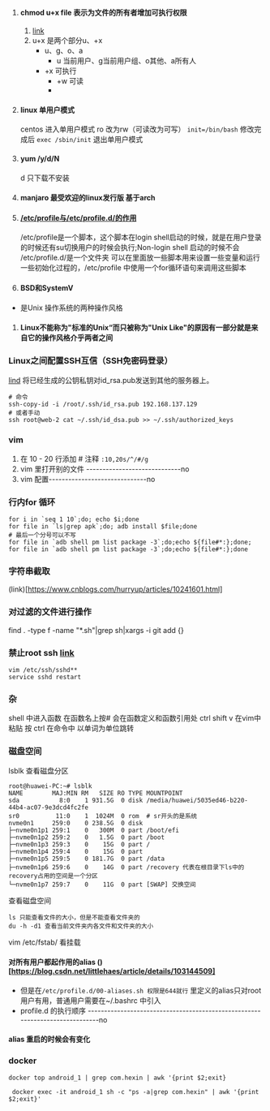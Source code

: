 1. #### chmod u+x file 表示为文件的所有者增加可执行权限
   1. [link](https://www.cnblogs.com/du-jun/p/11550968.html)
   2. u+x 是两个部分u、+x
      - u、g、o、a
        - u 当前用户、g当前用户组、o其他、a所有人
      - +x 可执行
        - +w 可读
        - 
2. #### linux 单用户模式
   centos 进入单用户模式 ro 改为rw（可读改为可写） `init=/bin/bash`
   修改完成后 `exec /sbin/init` 退出单用户模式
3. #### yum /y/d/N 
   d 只下载不安装
4. #### manjaro 最受欢迎的linux发行版 基于arch
5. #### [/etc/profile与/etc/profile.d/的作用](https://www.cnblogs.com/kevin1990/p/8641315.html)
   /etc/profile是一个脚本，这个脚本在login shell启动的时候，就是在用户登录的时候还有su切换用户的时候会执行;Non-login shell 启动的时候不会
   /etc/profile.d/是一个文件夹 可以在里面放一些脚本用来设置一些变量和运行一些初始化过程的，/etc/profile 中使用一个for循环语句来调用这些脚本
6. #### BSD和SystemV
- 是Unix 操作系统的两种操作风格
1. #### Linux不能称为"标准的Unix“而只被称为"Unix Like"的原因有一部分就是来自它的操作风格介乎两者之间


### Linux之间配置SSH互信（SSH免密码登录）
[lind](https://blog.csdn.net/linxc008/article/details/81278446)
将已经生成的公钥私钥对id_rsa.pub发送到其他的服务器上。
```shell
# 命令
ssh-copy-id -i /root/.ssh/id_rsa.pub 192.168.137.129
# 或者手动
ssh root@web-2 cat ~/.ssh/id_dsa.pub >> ~/.ssh/authorized_keys
```

### vim
   1. 在 10 - 20 行添加 # 注释 `:10,20s/^/#/g`
   2. vim 里打开别的文件 -----------------------------no
   3. vim 配置------------------------------no


### 行内for 循环
```shell
for i in `seq 1 10`;do; echo $i;done
for file in `ls|grep apk`;do; adb install $file;done
# 最后一个分号可以不写
for file in `adb shell pm list package -3`;do;echo ${file#*:};done;
for file in `adb shell pm list package -3`;do;echo ${file#*:};done

```

### 字符串截取
(link)[https://www.cnblogs.com/hurryup/articles/10241601.html]
### 对过滤的文件进行操作
find . -type f -name "*.sh"|grep sh|xargs -i git add {}

### 禁止root ssh [link](https://www.cnblogs.com/toughlife/p/5633510.html)
```
vim /etc/ssh/sshd**
service sshd restart
```

### 杂
shell 中进入函数 在函数名上按# 会在函数定义和函数引用处
ctrl shift v 在vim中粘贴
按 ctrl 在命令中 以单词为单位跳转

### 磁盘空间
lsblk 查看磁盘分区
```
root@huawei-PC:~# lsblk
NAME        MAJ:MIN RM   SIZE RO TYPE MOUNTPOINT
sda           8:0    1 931.5G  0 disk /media/huawei/5035ed46-b220-44b4-ac07-9e3dcd4fc2fe
sr0          11:0    1  1024M  0 rom  # sr开头的是系统
nvme0n1     259:0    0 238.5G  0 disk 
├─nvme0n1p1 259:1    0   300M  0 part /boot/efi
├─nvme0n1p2 259:2    0   1.5G  0 part /boot
├─nvme0n1p3 259:3    0    15G  0 part /
├─nvme0n1p4 259:4    0    15G  0 part 
├─nvme0n1p5 259:5    0 181.7G  0 part /data
├─nvme0n1p6 259:6    0    14G  0 part /recovery 代表在根目录下ls中的recovery占用的空间是一个分区
└─nvme0n1p7 259:7    0    11G  0 part [SWAP] 交换空间
```
查看磁盘空间
```
ls 只能查看文件的大小，但是不能查看文件夹的
du -h -d1 查看当前文件夹内各文件和文件夹的大小
```
vim /etc/fstab/ 看挂载


####  对所有用户都起作用的alias ()[https://blog.csdn.net/littlehaes/article/details/103144509]
   - 但是在`/etc/profile.d/00-aliases.sh 权限是644就行` 里定义的alias只对root用户有用，普通用户需要在~/.bashrc 中引入
   - profile.d 的执行顺序 -----------------------------------------------------------------------------no
#### alias 重启的时候会有变化

### docker
`docker top android_1 | grep com.hexin | awk '{print $2;exit}`
```
 docker exec -it android_1 sh -c "ps -a|grep com.hexin" | awk '{print $2;exit}'
```
